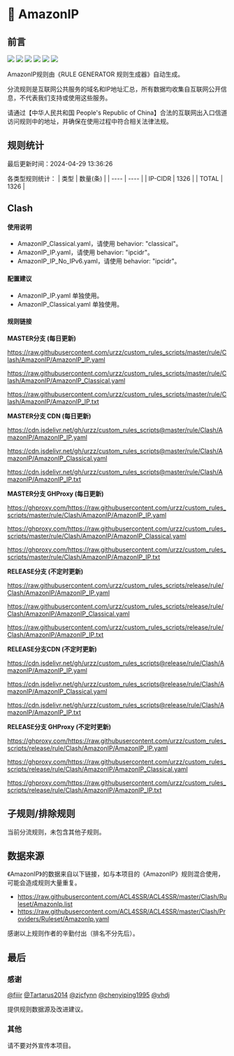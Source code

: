 # 🧸 AmazonIP

## 前言

![](https://shields.io/badge/-移除重复规则-ff69b4) ![](https://shields.io/badge/-DOMAIN与DOMAIN--SUFFIX合并-green) ![](https://shields.io/badge/-DOMAIN--SUFFIX间合并-critical) ![](https://shields.io/badge/-DOMAIN与DOMAIN--KEYWORD合并-9cf) ![](https://shields.io/badge/-DOMAIN--SUFFIX与DOMAIN--KEYWORD合并-blue) ![](https://shields.io/badge/-IP--CIDR(6)合并-blueviolet) 

AmazonIP规则由《RULE GENERATOR 规则生成器》自动生成。

分流规则是互联网公共服务的域名和IP地址汇总，所有数据均收集自互联网公开信息，不代表我们支持或使用这些服务。

请通过【中华人民共和国 People's Republic of China】合法的互联网出入口信道访问规则中的地址，并确保在使用过程中符合相关法律法规。

## 规则统计

最后更新时间：2024-04-29 13:36:26

各类型规则统计：
| 类型 | 数量(条)  | 
| ---- | ----  |
| IP-CIDR | 1326  | 
| TOTAL | 1326  | 


## Clash 

#### 使用说明
- AmazonIP_Classical.yaml，请使用 behavior: "classical"。
- AmazonIP_IP.yaml，请使用 behavior: "ipcidr"。
- AmazonIP_IP_No_IPv6.yaml，请使用 behavior: "ipcidr"。

#### 配置建议
- AmazonIP_IP.yaml 单独使用。
- AmazonIP_Classical.yaml 单独使用。

#### 规则链接
**MASTER分支 (每日更新)**

https://raw.githubusercontent.com/urzz/custom_rules_scripts/master/rule/Clash/AmazonIP/AmazonIP_IP.yaml

https://raw.githubusercontent.com/urzz/custom_rules_scripts/master/rule/Clash/AmazonIP/AmazonIP_Classical.yaml

https://raw.githubusercontent.com/urzz/custom_rules_scripts/master/rule/Clash/AmazonIP/AmazonIP_IP.txt

**MASTER分支 CDN (每日更新)**

https://cdn.jsdelivr.net/gh/urzz/custom_rules_scripts@master/rule/Clash/AmazonIP/AmazonIP_IP.yaml

https://cdn.jsdelivr.net/gh/urzz/custom_rules_scripts@master/rule/Clash/AmazonIP/AmazonIP_Classical.yaml

https://cdn.jsdelivr.net/gh/urzz/custom_rules_scripts@master/rule/Clash/AmazonIP/AmazonIP_IP.txt

**MASTER分支 GHProxy (每日更新)**

https://ghproxy.com/https://raw.githubusercontent.com/urzz/custom_rules_scripts/master/rule/Clash/AmazonIP/AmazonIP_IP.yaml

https://ghproxy.com/https://raw.githubusercontent.com/urzz/custom_rules_scripts/master/rule/Clash/AmazonIP/AmazonIP_Classical.yaml

https://ghproxy.com/https://raw.githubusercontent.com/urzz/custom_rules_scripts/master/rule/Clash/AmazonIP/AmazonIP_IP.txt

**RELEASE分支 (不定时更新)**

https://raw.githubusercontent.com/urzz/custom_rules_scripts/release/rule/Clash/AmazonIP/AmazonIP_IP.yaml

https://raw.githubusercontent.com/urzz/custom_rules_scripts/release/rule/Clash/AmazonIP/AmazonIP_Classical.yaml

https://raw.githubusercontent.com/urzz/custom_rules_scripts/release/rule/Clash/AmazonIP/AmazonIP_IP.txt

**RELEASE分支CDN (不定时更新)**

https://cdn.jsdelivr.net/gh/urzz/custom_rules_scripts@release/rule/Clash/AmazonIP/AmazonIP_IP.yaml

https://cdn.jsdelivr.net/gh/urzz/custom_rules_scripts@release/rule/Clash/AmazonIP/AmazonIP_Classical.yaml

https://cdn.jsdelivr.net/gh/urzz/custom_rules_scripts@release/rule/Clash/AmazonIP/AmazonIP_IP.txt

**RELEASE分支 GHProxy (不定时更新)**

https://ghproxy.com/https://raw.githubusercontent.com/urzz/custom_rules_scripts/release/rule/Clash/AmazonIP/AmazonIP_IP.yaml

https://ghproxy.com/https://raw.githubusercontent.com/urzz/custom_rules_scripts/release/rule/Clash/AmazonIP/AmazonIP_Classical.yaml

https://ghproxy.com/https://raw.githubusercontent.com/urzz/custom_rules_scripts/release/rule/Clash/AmazonIP/AmazonIP_IP.txt

## 子规则/排除规则


当前分流规则，未包含其他子规则。

## 数据来源

《AmazonIP》的数据来自以下链接，如与本项目的《AmazonIP》规则混合使用，可能会造成规则大量重复。

- https://raw.githubusercontent.com/ACL4SSR/ACL4SSR/master/Clash/Ruleset/AmazonIp.list
- https://raw.githubusercontent.com/ACL4SSR/ACL4SSR/master/Clash/Providers/Ruleset/AmazonIp.yaml


感谢以上规则作者的辛勤付出（排名不分先后）。

## 最后

### 感谢

[@fiiir](https://github.com/fiiir) [@Tartarus2014](https://github.com/Tartarus2014) [@zjcfynn](https://github.com/zjcfynn) [@chenyiping1995](https://github.com/chenyiping1995) [@vhdj](https://github.com/vhdj)

提供规则数据源及改进建议。

### 其他

请不要对外宣传本项目。